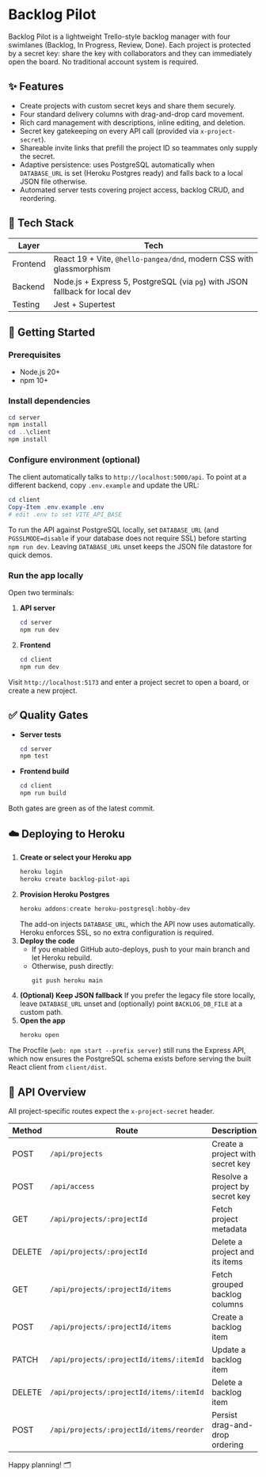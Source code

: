 # Backlog Pilot

Backlog Pilot is a lightweight Trello-style backlog manager with four swimlanes (Backlog, In Progress, Review, Done). Each project is protected by a secret key: share the key with collaborators and they can immediately open the board. No traditional account system is required.

## ✨ Features

- Create projects with custom secret keys and share them securely.
- Four standard delivery columns with drag-and-drop card movement.
- Rich card management with descriptions, inline editing, and deletion.
- Secret key gatekeeping on every API call (provided via `x-project-secret`).
- Shareable invite links that prefill the project ID so teammates only supply the secret.
- Adaptive persistence: uses PostgreSQL automatically when `DATABASE_URL` is set (Heroku Postgres ready) and falls back to a local JSON file otherwise.
- Automated server tests covering project access, backlog CRUD, and reordering.

## 🧱 Tech Stack

| Layer     | Tech                                                                 |
|-----------|----------------------------------------------------------------------|
| Frontend  | React 19 + Vite, `@hello-pangea/dnd`, modern CSS with glassmorphism |
| Backend   | Node.js + Express 5, PostgreSQL (via `pg`) with JSON fallback for local dev |
| Testing   | Jest + Supertest                                                     |

## 🚀 Getting Started

### Prerequisites

- Node.js 20+
- npm 10+

### Install dependencies

```powershell
cd server
npm install
cd ..\client
npm install
```

### Configure environment (optional)

The client automatically talks to `http://localhost:5000/api`. To point at a different backend, copy `.env.example` and update the URL:

```powershell
cd client
Copy-Item .env.example .env
# edit .env to set VITE_API_BASE
```

To run the API against PostgreSQL locally, set `DATABASE_URL` (and `PGSSLMODE=disable` if your database does not require SSL) before starting `npm run dev`. Leaving `DATABASE_URL` unset keeps the JSON file datastore for quick demos.

### Run the app locally

Open two terminals:

1. **API server**
   ```powershell
   cd server
   npm run dev
   ```

2. **Frontend**
   ```powershell
   cd client
   npm run dev
   ```

Visit `http://localhost:5173` and enter a project secret to open a board, or create a new project.

## ✅ Quality Gates

- **Server tests**
  ```powershell
  cd server
  npm test
  ```
- **Frontend build**
  ```powershell
  cd client
  npm run build
  ```

Both gates are green as of the latest commit.

## ☁️ Deploying to Heroku

1. **Create or select your Heroku app**
   ```powershell
   heroku login
   heroku create backlog-pilot-api
   ```
2. **Provision Heroku Postgres**
   ```powershell
   heroku addons:create heroku-postgresql:hobby-dev
   ```
   The add-on injects `DATABASE_URL`, which the API now uses automatically. Heroku enforces SSL, so no extra configuration is required.
3. **Deploy the code**
   - If you enabled GitHub auto-deploys, push to your main branch and let Heroku rebuild.
   - Otherwise, push directly:
     ```powershell
     git push heroku main
     ```
4. **(Optional) Keep JSON fallback**
   If you prefer the legacy file store locally, leave `DATABASE_URL` unset and (optionally) point `BACKLOG_DB_FILE` at a custom path.
5. **Open the app**
   ```powershell
   heroku open
   ```

The Procfile (`web: npm start --prefix server`) still runs the Express API, which now ensures the PostgreSQL schema exists before serving the built React client from `client/dist`.

## 🔌 API Overview

All project-specific routes expect the `x-project-secret` header.

| Method | Route                                      | Description                         |
|--------|---------------------------------------------|-------------------------------------|
| POST   | `/api/projects`                             | Create a project with secret key    |
| POST   | `/api/access`                               | Resolve a project by secret key     |
| GET    | `/api/projects/:projectId`                  | Fetch project metadata              |
| DELETE | `/api/projects/:projectId`                  | Delete a project and its items      |
| GET    | `/api/projects/:projectId/items`            | Fetch grouped backlog columns       |
| POST   | `/api/projects/:projectId/items`            | Create a backlog item               |
| PATCH  | `/api/projects/:projectId/items/:itemId`    | Update a backlog item               |
| DELETE | `/api/projects/:projectId/items/:itemId`    | Delete a backlog item               |
| POST   | `/api/projects/:projectId/items/reorder`    | Persist drag-and-drop ordering      |

Happy planning! 🗂️
